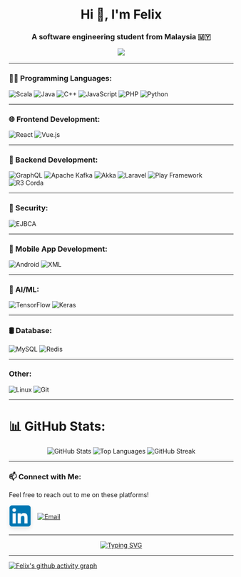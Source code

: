 <h1 align="center">Hi 👋, I'm Felix</h1>
<h3 align="center">A software engineering student from Malaysia 🇲🇾</h3>

<div align="center">
  <img src="https://user-images.githubusercontent.com/22107794/139580686-887df369-edb8-4bc8-b607-4fbf6d7e4866.gif">
</div>

---

### 👨‍💻 Programming Languages:

![Scala](https://img.shields.io/badge/scala-%23DC322F.svg?style=for-the-badge&logo=scala&logoColor=white)
![Java](https://img.shields.io/badge/java-%23ED8B00.svg?style=for-the-badge&logo=openjdk&logoColor=white)
![C++](https://img.shields.io/badge/c++-%2300599C.svg?style=for-the-badge&logo=c%2B%2B&logoColor=white)
![JavaScript](https://img.shields.io/badge/javascript-%23323330.svg?style=for-the-badge&logo=javascript&logoColor=%23F7DF1E)
![PHP](https://img.shields.io/badge/php-%23777BB4.svg?style=for-the-badge&logo=php&logoColor=white)
![Python](https://img.shields.io/badge/python-3670A0?style=for-the-badge&logo=python&logoColor=ffdd54)

---

### 🌐 Frontend Development:

![React](https://img.shields.io/badge/react-%2320232a.svg?style=for-the-badge&logo=react&logoColor=%2361DAFB)
![Vue.js](https://img.shields.io/badge/vuejs-%2335495e.svg?style=for-the-badge&logo=vuedotjs&logoColor=%234FC08D)
<!-- Add other frontend technologies/badges here -->

---

### 🚀 Backend Development:

![GraphQL](https://img.shields.io/badge/-GraphQL-E10098?style=for-the-badge&logo=graphql&logoColor=white)
![Apache Kafka](https://img.shields.io/badge/Apache%20Kafka-000?style=for-the-badge&logo=apachekafka)
![Akka](https://img.shields.io/badge/Akka-87CEEB?style=for-the-badge&logoColor=black)
![Laravel](https://img.shields.io/badge/laravel-%23FF2D20.svg?style=for-the-badge&logo=laravel&logoColor=white)
![Play Framework](https://img.shields.io/badge/Play_Framework-84BD3F?style=for-the-badge&logo=play-framework&logoColor=white)
![R3 Corda](https://img.shields.io/badge/R3_Corda-EC1D24?style=for-the-badge&logo=corda&logoColor=white)

---

### 🔐 Security:

![EJBCA](https://img.shields.io/badge/EJBCA-004880?style=for-the-badge&logo=security&logoColor=white)

---

### 📱 Mobile App Development:

![Android](https://img.shields.io/badge/Android-3DDC84?style=for-the-badge&logo=android&logoColor=white)
![XML](https://img.shields.io/badge/XML-%23e34c26.svg?style=for-the-badge&logo=xml&logoColor=white)

---

### 🧠 AI/ML:

![TensorFlow](https://img.shields.io/badge/TensorFlow-%23FF6F00.svg?style=for-the-badge&logo=TensorFlow&logoColor=white)
![Keras](https://img.shields.io/badge/Keras-%23D00000.svg?style=for-the-badge&logo=Keras&logoColor=white)
<!-- Add other AI/ML technologies/badges here -->

---

### 🛢️ Database:

![MySQL](https://img.shields.io/badge/mysql-%2300f.svg?style=for-the-badge&logo=mysql&logoColor=white)
![Redis](https://img.shields.io/badge/redis-%23DD0031.svg?style=for-the-badge&logo=redis&logoColor=white)
<!-- Add other database technologies/badges here -->

---

### Other:

![Linux](https://img.shields.io/badge/Linux-FCC624?style=for-the-badge&logo=linux&logoColor=black)
![Git](https://img.shields.io/badge/git-%23F05033.svg?style=for-the-badge&logo=git&logoColor=white)
<!-- Add other technologies/badges here -->

---

# 📊 GitHub Stats:

<p align="center">
  <img src="https://github-readme-stats.vercel.app/api?username=aleng1&show_icons=true&theme=dark" alt="GitHub Stats" />
  <img src="https://github-readme-stats.vercel.app/api/top-langs/?username=aleng1&layout=compact&theme=dark" alt="Top Languages" />
  <img src="https://github-readme-streak-stats.herokuapp.com/?user=aleng1&theme=dark" alt="GitHub Streak" />
</p>

---

### 📫 Connect with Me:
Feel free to reach out to me on these platforms!

<p align="left">
    <a href="https://www.linkedin.com/in/abdul-halim-b33ab7229/" target="_blank" rel="noreferrer" style="display: inline-block; vertical-align: middle;">
        <img src="https://raw.githubusercontent.com/devicons/devicon/master/icons/linkedin/linkedin-original.svg" alt="linkedin" width="50" height="50" style="border-radius: 10px; box-shadow: 0 4px 8px rgba(0,0,0,0.1); margin-right: 10px;"/>
    </a>
    <a href="mailto:abdhalim.work@gmail.com" target="_blank" style="display: inline-block; vertical-align: middle;">
        <img src="https://img.shields.io/badge/Email-D14836?style=for-the-badge&logo=gmail&logoColor=white" height="40" alt="Email"/>
    </a>
</p>

---

<p align="center">
    <a href="https://git.io/typing-svg"><img src="https://readme-typing-svg.herokuapp.com?font=Fira+Code&size=25&duration=4000&pause=500&color=B7F734&width=435&lines=Thank+you+for+visiting...;Lets+connect+and+code!" alt="Typing SVG" /></a>
</p>

---

[![Felix's github activity graph](https://github-readme-activity-graph.vercel.app/graph?username=aleng1&theme=react-dark)](https://github.com/ashutosh00710/github-readme-activity-graph)
